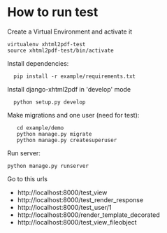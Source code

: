 How to run test
=================

Create a Virtual Environment and activate it

```
virtualenv xhtml2pdf-test
source xhtml2pdf-test/bin/activate
```

Install dependencies:

```
  pip install -r example/requirements.txt
```

Install django-xhtml2pdf in 'develop' mode

```
  python setup.py develop
```

Make migrations and one user (need for test):

```
   cd example/demo
   python manage.py migrate
   python manage.py createsuperuser
```

Run server:

``
python manage.py runserver
``

Go to this urls

- http://localhost:8000/test_view
- http://localhost:8000/test_render_response
- http://localhost:8000/test_user/1
- http://localhost:8000/render_template_decorated
- http://localhost:8000/test_view_fileobject
